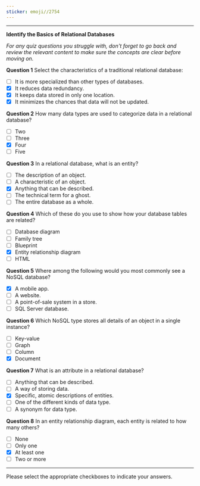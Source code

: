 ```yaml
---
sticker: emoji//2754
---
```

---

**Identify the Basics of Relational Databases**

*For any quiz questions you struggle with, don't forget to go back and review the relevant content to make sure the concepts are clear before moving on.*

**Question 1**
Select the characteristics of a traditional relational database:

- [ ] It is more specialized than other types of databases.
- [x] It reduces data redundancy.
- [x] It keeps data stored in only one location.
- [x] It minimizes the chances that data will not be updated.

**Question 2**
How many data types are used to categorize data in a relational database?

- [ ] Two
- [ ] Three
- [x] Four
- [ ] Five

**Question 3**
In a relational database, what is an entity?

- [ ] The description of an object.
- [ ] A characteristic of an object.
- [x] Anything that can be described.
- [ ] The technical term for a ghost.
- [ ] The entire database as a whole.

**Question 4**
Which of these do you use to show how your database tables are related?

- [ ] Database diagram
- [ ] Family tree
- [ ] Blueprint
- [x] Entity relationship diagram
- [ ] HTML

**Question 5**
Where among the following would you most commonly see a NoSQL database?

- [x] A mobile app.
- [ ] A website.
- [ ] A point-of-sale system in a store.
- [ ] SQL Server database.

**Question 6**
Which NoSQL type stores all details of an object in a single instance?

- [ ] Key-value
- [ ] Graph
- [ ] Column
- [x] Document

**Question 7**
What is an attribute in a relational database?

- [ ] Anything that can be described.
- [ ] A way of storing data.
- [x] Specific, atomic descriptions of entities.
- [ ] One of the different kinds of data type.
- [ ] A synonym for data type.

**Question 8**
In an entity relationship diagram, each entity is related to how many others?

- [ ] None
- [ ] Only one
- [x] At least one
- [ ] Two or more

---

Please select the appropriate checkboxes to indicate your answers.